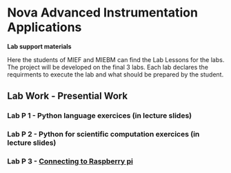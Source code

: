 # Nova Advanced Instrumentation Applications

**Lab support materials**

Here the students of MIEF and MIEBM can find the Lab Lessons for the labs. The project will be developed on the final 3 labs. Each lab declares the requirments to execute the lab and what should be prepared by the student.  

## Lab Work - Presential Work

### Lab P 1 - Python language exercices (in lecture slides)

### Lab P 2 - Python for scientific computation exercices (in lecture slides)

### Lab P 3 - [Connecting to Raspberry pi ](LP3-rpi.md)




